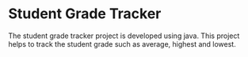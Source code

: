# Student Grade Tracker

The student grade tracker project is developed using java. 
This project helps to track the student grade such as average, highest and lowest.

